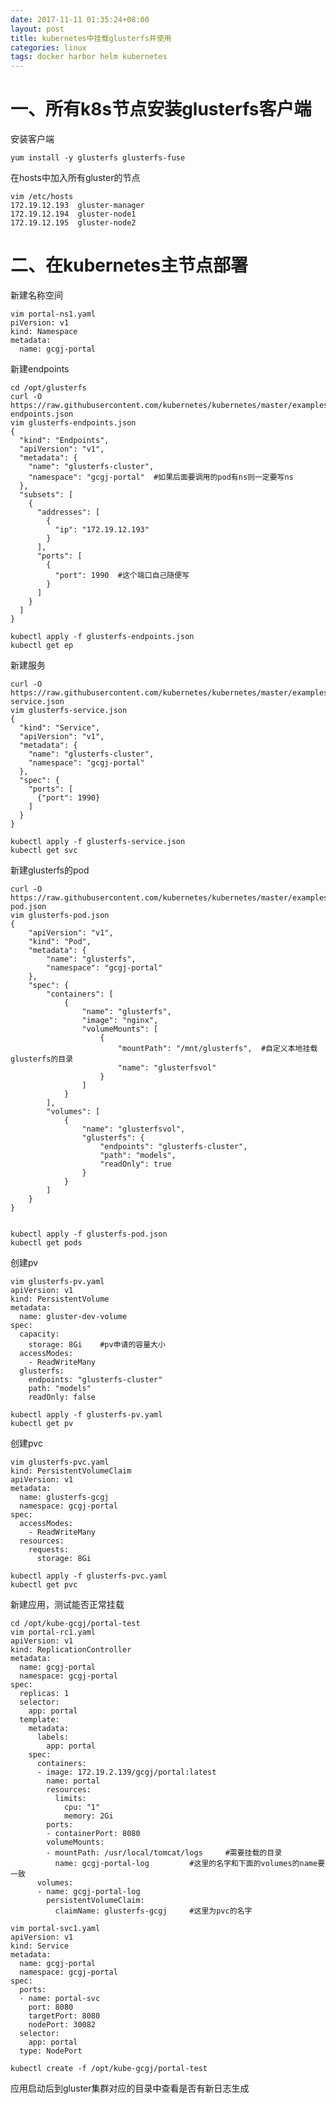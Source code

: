 ```yaml
---
date: 2017-11-11 01:35:24+08:00
layout: post
title: kubernetes中挂载glusterfs并使用
categories: linux
tags: docker harbor helm kubernetes
---
```


# 一、所有k8s节点安装glusterfs客户端 #

安装客户端

	yum install -y glusterfs glusterfs-fuse

在hosts中加入所有gluster的节点
	
	vim /etc/hosts
	172.19.12.193  gluster-manager
	172.19.12.194  gluster-node1
	172.19.12.195  gluster-node2

# 二、在kubernetes主节点部署 #

新建名称空间

	vim portal-ns1.yaml
	piVersion: v1
	kind: Namespace
	metadata:
	  name: gcgj-portal

新建endpoints

	cd /opt/glusterfs
	curl -O https://raw.githubusercontent.com/kubernetes/kubernetes/master/examples/volumes/glusterfs/glusterfs-endpoints.json
	vim glusterfs-endpoints.json
	{
	  "kind": "Endpoints",
	  "apiVersion": "v1",
	  "metadata": {
		"name": "glusterfs-cluster",
		"namespace": "gcgj-portal"	#如果后面要调用的pod有ns则一定要写ns
	  },
	  "subsets": [
		{
		  "addresses": [
			{
			  "ip": "172.19.12.193"
			}
		  ],
		  "ports": [
			{
			  "port": 1990	#这个端口自己随便写
			}
		  ]
		}
	  ]
	}

	kubectl apply -f glusterfs-endpoints.json
	kubectl get ep

新建服务

	curl -O https://raw.githubusercontent.com/kubernetes/kubernetes/master/examples/volumes/glusterfs/glusterfs-service.json
	vim glusterfs-service.json
	{
	  "kind": "Service",
	  "apiVersion": "v1",
	  "metadata": {
		"name": "glusterfs-cluster",
		"namespace": "gcgj-portal"
	  },
	  "spec": {
		"ports": [
		  {"port": 1990}
		]
	  }
	}

	kubectl apply -f glusterfs-service.json
	kubectl get svc

新建glusterfs的pod

	curl -O https://raw.githubusercontent.com/kubernetes/kubernetes/master/examples/volumes/glusterfs/glusterfs-pod.json
	vim glusterfs-pod.json
	{
		"apiVersion": "v1",
		"kind": "Pod",
		"metadata": {
			"name": "glusterfs",
			"namespace": "gcgj-portal"
		},
		"spec": {
			"containers": [
				{
					"name": "glusterfs",
					"image": "nginx",
					"volumeMounts": [
						{
							"mountPath": "/mnt/glusterfs",	#自定义本地挂载glusterfs的目录
							"name": "glusterfsvol"
						}
					]
				}
			],
			"volumes": [
				{
					"name": "glusterfsvol",
					"glusterfs": {
						"endpoints": "glusterfs-cluster",
						"path": "models",
						"readOnly": true
					}
				}
			]
		}
	}


	kubectl apply -f glusterfs-pod.json
	kubectl get pods

创建pv

	vim glusterfs-pv.yaml
	apiVersion: v1
	kind: PersistentVolume
	metadata:
	  name: gluster-dev-volume
	spec:
	  capacity:
		storage: 8Gi	#pv申请的容量大小
	  accessModes:
		- ReadWriteMany
	  glusterfs:
		endpoints: "glusterfs-cluster"
		path: "models"
		readOnly: false

	kubectl apply -f glusterfs-pv.yaml
	kubectl get pv

创建pvc

	vim glusterfs-pvc.yaml
	kind: PersistentVolumeClaim
	apiVersion: v1
	metadata:
	  name: glusterfs-gcgj
	  namespace: gcgj-portal
	spec:
	  accessModes:
		- ReadWriteMany
	  resources:
		requests:
		  storage: 8Gi

	kubectl apply -f glusterfs-pvc.yaml
	kubectl get pvc

新建应用，测试能否正常挂载

	cd /opt/kube-gcgj/portal-test
	vim portal-rc1.yaml
	apiVersion: v1
	kind: ReplicationController
	metadata:
	  name: gcgj-portal
	  namespace: gcgj-portal
	spec:
	  replicas: 1
	  selector:
		app: portal
	  template:
		metadata:
		  labels:
			app: portal
		spec:
		  containers:
		  - image: 172.19.2.139/gcgj/portal:latest
			name: portal
			resources:
			  limits:
				cpu: "1"
				memory: 2Gi
			ports:
			- containerPort: 8080
			volumeMounts:
			- mountPath: /usr/local/tomcat/logs		#需要挂载的目录
			  name: gcgj-portal-log			#这里的名字和下面的volumes的name要一致
		  volumes:
		  - name: gcgj-portal-log
			persistentVolumeClaim:
			  claimName: glusterfs-gcgj		#这里为pvc的名字

	vim portal-svc1.yaml
	apiVersion: v1
	kind: Service
	metadata:
	  name: gcgj-portal
	  namespace: gcgj-portal
	spec:
	  ports:
	  - name: portal-svc
		port: 8080
		targetPort: 8080
		nodePort: 30082
	  selector:
		app: portal
	  type: NodePort

	kubectl create -f /opt/kube-gcgj/portal-test

应用启动后到gluster集群对应的目录中查看是否有新日志生成